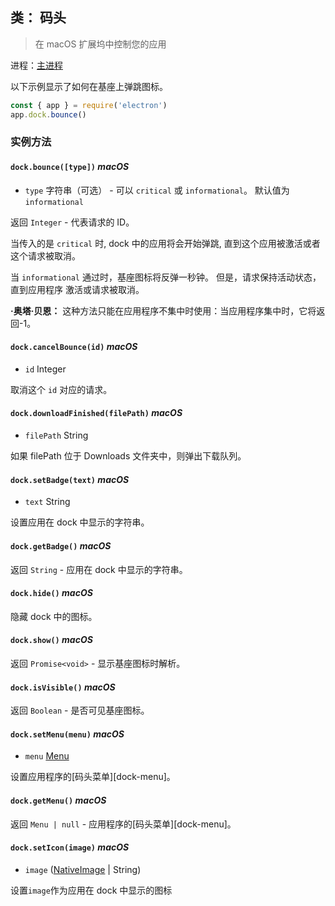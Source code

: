## 类： 码头

> 在 macOS 扩展坞中控制您的应用

进程：[主进程](../glossary.md#main-process)

以下示例显示了如何在基座上弹跳图标。

```javascript
const { app } = require('electron')
app.dock.bounce()
```

### 实例方法

#### `dock.bounce([type])` _macOS_

* `type` 字符串（可选） - 可以 `critical` 或 `informational`。 默认值为 `informational`

返回 `Integer` - 代表请求的 ID。

当传入的是 `critical` 时, dock 中的应用将会开始弹跳, 直到这个应用被激活或者这个请求被取消。

当 `informational` 通过时，基座图标将反弹一秒钟。 但是，请求保持活动状态，直到应用程序 激活或请求被取消。

**·奥塔·贝恩：** 这种方法只能在应用程序不集中时使用：当应用程序集中时，它将返回-1。

#### `dock.cancelBounce(id)` _macOS_

* `id` Integer

取消这个 ` id ` 对应的请求。

#### `dock.downloadFinished(filePath)` _macOS_

* `filePath` String

如果 filePath 位于 Downloads 文件夹中，则弹出下载队列。

#### `dock.setBadge(text)` _macOS_

* `text` String

设置应用在 dock 中显示的字符串。

#### `dock.getBadge()` _macOS_

返回 `String` - 应用在 dock 中显示的字符串。

#### `dock.hide()` _macOS_

隐藏 dock 中的图标。

#### `dock.show()` _macOS_

返回 `Promise<void>` - 显示基座图标时解析。

#### `dock.isVisible()` _macOS_

返回 `Boolean` - 是否可见基座图标。

#### `dock.setMenu(menu)` _macOS_

* `menu` [Menu](menu.md)

设置应用程序的\[码头菜单\]\[dock-menu\]。

#### `dock.getMenu()` _macOS_

返回 `Menu | null` - 应用程序的\[码头菜单\]\[dock-menu\]。

#### `dock.setIcon(image)` _macOS_

* `image` ([NativeImage](native-image.md) | String)

设置`image`作为应用在 dock 中显示的图标
